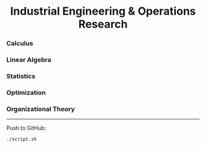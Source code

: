 <h1 align="center">Industrial Engineering & Operations Research</h1>

### Calculus

### Linear Algebra

### Statistics

### Optimization

### Organizational Theory

---

Push to GitHub:

```
./script.sh

```